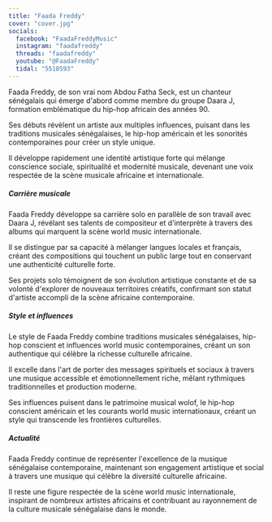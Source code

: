 ```yaml
---
title: "Faada Freddy"
cover: "cover.jpg"
socials:
  facebook: "FaadaFreddyMusic"
  instagram: "faadafreddy"
  threads: "faadafreddy"
  youtube: "@FaadaFreddy"
  tidal: "5518593"
---
```


Faada Freddy, de son vrai nom Abdou Fatha Seck, est un chanteur sénégalais qui émerge d'abord comme membre du groupe
Daara J, formation emblématique du hip-hop africain des années 90.

Ses débuts révèlent un artiste aux multiples influences, puisant dans les traditions musicales sénégalaises, le hip-hop
américain et les sonorités contemporaines pour créer un style unique.

Il développe rapidement une identité artistique forte qui mélange conscience sociale, spiritualité et modernité
musicale, devenant une voix respectée de la scène musicale africaine et internationale.

##### Carrière musicale

Faada Freddy développe sa carrière solo en parallèle de son travail avec Daara J, révélant ses talents de compositeur et
d'interprète à travers des albums qui marquent la scène world music internationale.

Il se distingue par sa capacité à mélanger langues locales et français, créant des compositions qui touchent un public
large tout en conservant une authenticité culturelle forte.

Ses projets solo témoignent de son évolution artistique constante et de sa volonté d'explorer de nouveaux territoires
créatifs, confirmant son statut d'artiste accompli de la scène africaine contemporaine.

##### Style et influences

Le style de Faada Freddy combine traditions musicales sénégalaises, hip-hop conscient et influences world music
contemporaines, créant un son authentique qui célèbre la richesse culturelle africaine.

Il excelle dans l'art de porter des messages spirituels et sociaux à travers une musique accessible et émotionnellement
riche, mêlant rythmiques traditionnelles et production moderne.

Ses influences puisent dans le patrimoine musical wolof, le hip-hop conscient américain et les courants world music
internationaux, créant un style qui transcende les frontières culturelles.

##### Actualité

Faada Freddy continue de représenter l'excellence de la musique sénégalaise contemporaine, maintenant son engagement
artistique et social à travers une musique qui célèbre la diversité culturelle africaine.

Il reste une figure respectée de la scène world music internationale, inspirant de nombreux artistes africains et
contribuant au rayonnement de la culture musicale sénégalaise dans le monde.
